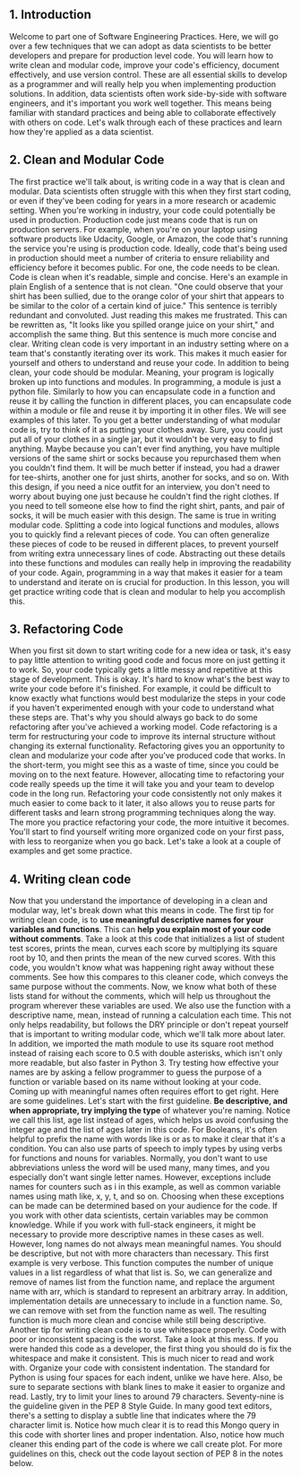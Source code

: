 ## 1. Introduction
Welcome to part one of Software Engineering Practices. Here, we will go over a few techniques that we can adopt as data scientists to be better developers and prepare for production level code. You will learn how to write clean and modular code, improve your code's efficiency, document effectively, and use version control. These are all essential skills to develop as a programmer and will really help you when implementing production solutions. In addition, data scientists often work side-by-side with software engineers, and it's important you work well together. This means being familiar with standard practices and being able to collaborate effectively with others on code. Let's walk through each of these practices and learn how they're applied as a data scientist.
## 2. Clean and Modular Code
The first practice we'll talk about, is writing code in a way that is clean and modular. Data scientists often struggle with this when they first start coding, or even if they've been coding for years in a more research or academic setting. When you're working in industry, your code could potentially be used in production. Production code just means code that is run on production servers. For example, when you're on your laptop using software products like Udacity, Google, or Amazon, the code that's running the service you're using is production code. Ideally, code that's being used in production should meet a number of criteria to ensure reliability and efficiency before it becomes public. For one, the code needs to be clean. Code is clean when it's readable, simple and concise. Here's an example in plain English of a sentence that is not clean. "One could observe that your shirt has been sullied, due to the orange color of your shirt that appears to be similar to the color of a certain kind of juice." This sentence is terribly redundant and convoluted. Just reading this makes me frustrated. This can be rewritten as, "It looks like you spilled orange juice on your shirt," and accomplish the same thing. But this sentence is much more concise and clear. Writing clean code is very important in an industry setting where on a team that's constantly iterating over its work. This makes it much easier for yourself and others to understand and reuse your code. In addition to being clean, your code should be modular. Meaning, your program is logically broken up into functions and modules. In programming, a module is just a python file. Similarly to how you can encapsulate code in a function and reuse it by calling the function in different places, you can encapsulate code within a module or file and reuse it by importing it in other files. We will see examples of this later. To you get a better understanding of what modular code is, try to think of it as putting your clothes away. Sure, you could just put all of your clothes in a single jar, but it wouldn't be very easy to find anything. Maybe because you can't ever find anything, you have multiple versions of the same shirt or socks because you repurchased them when you couldn't find them. It will be much better if instead, you had a drawer for tee-shirts, another one for just shirts, another for socks, and so on. With this design, if you need a nice outfit for an interview, you don't need to worry about buying one just because he couldn't find the right clothes. If you need to tell someone else how to find the right shirt, pants, and pair of socks, it will be much easier with this design. The same is true in writing modular code. Splitting a code into logical functions and modules, allows you to quickly find a relevant pieces of code. You can often generalize these pieces of code to be reused in different places, to prevent yourself from writing extra unnecessary lines of code. Abstracting out these details into these functions and modules can really help in improving the readability of your code. Again, programming in a way that makes it easier for a team to understand and iterate on is crucial for production. In this lesson, you will get practice writing code that is clean and modular to help you accomplish this.
## 3. Refactoring Code
When you first sit down to start writing code for a new idea or task, it's easy to pay little attention to writing good code and focus more on just getting it to work. So, your code typically gets a little messy and repetitive at this stage of development. This is okay. It's hard to know what's the best way to write your code before it's finished. For example, it could be difficult to know exactly what functions would best modularize the steps in your code if you haven't experimented enough with your code to understand what these steps are. That's why you should always go back to do some refactoring after you've achieved a working model. Code refactoring is a term for restructuring your code to improve its internal structure without changing its external functionality. Refactoring gives you an opportunity to clean and modularize your code after you've produced code that works. In the short-term, you might see this as a waste of time, since you could be moving on to the next feature. However, allocating time to refactoring your code really speeds up the time it will take you and your team to develop code in the long run. Refactoring your code consistently not only makes it much easier to come back to it later, it also allows you to reuse parts for different tasks and learn strong programming techniques along the way. The more you practice refactoring your code, the more intuitive it becomes. You'll start to find yourself writing more organized code on your first pass, with less to reorganize when you go back. Let's take a look at a couple of examples and get some practice.
## 4. Writing clean code
Now that you understand the importance of developing in a clean and modular way, let's break down what this means in code. The first tip for writing clean code, is to **use meaningful descriptive names for your variables and functions**. This can **help you explain most of your code without comments**. Take a look at this code that initializes a list of student test scores, prints the mean, curves each score by multiplying its square root by 10, and then prints the mean of the new curved scores. With this code, you wouldn't know what was happening right away without these comments. See how this compares to this cleaner code, which conveys the same purpose without the comments. Now, we know what both of these lists stand for without the comments, which will help us throughout the program wherever these variables are used. We also use the function with a descriptive name, mean, instead of running a calculation each time. This not only helps readability, but follows the DRY principle or don't repeat yourself that is important to writing modular code, which we'll talk more about later. In addition, we imported the math module to use its square root method instead of raising each score to 0.5 with double asterisks, which isn't only more readable, but also faster in Python 3. Try testing how effective your names are by asking a fellow programmer to guess the purpose of a function or variable based on its name without looking at your code. Coming up with meaningful names often requires effort to get right. Here are some guidelines. Let's start with the first guideline. **Be descriptive, and when appropriate, try implying the type** of whatever you're naming. Notice we call this list, age list instead of ages, which helps us avoid confusing the integer age and the list of ages later in this code. For Booleans, it's often helpful to prefix the name with words like is or as to make it clear that it's a condition. You can also use parts of speech to imply types by using verbs for functions and nouns for variables. Normally, you don't want to use abbreviations unless the word will be used many, many times, and you especially don't want single letter names. However, exceptions include names for counters such as i in this example, as well as common variable names using math like, x, y, t, and so on. Choosing when these exceptions can be made can be determined based on your audience for the code. If you work with other data scientists, certain variables may be common knowledge. While if you work with full-stack engineers, it might be necessary to provide more descriptive names in these cases as well. However, long names do not always mean meaningful names. You should be descriptive, but not with more characters than necessary. This first example is very verbose. This function computes the number of unique values in a list regardless of what that list is. So, we can generalize and remove of names list from the function name, and replace the argument name with arr, which is standard to represent an arbitrary array. In addition, implementation details are unnecessary to include in a function name. So, we can remove with set from the function name as well. The resulting function is much more clean and concise while still being descriptive. Another tip for writing clean code is to use whitespace properly. Code with poor or inconsistent spacing is the worst. Take a look at this mess. If you were handed this code as a developer, the first thing you should do is fix the whitespace and make it consistent. This is much nicer to read and work with. Organize your code with consistent indentation. The standard for Python is using four spaces for each indent, unlike we have here. Also, be sure to separate sections with blank lines to make it easier to organize and read. Lastly, try to limit your lines to around 79 characters. Seventy-nine is the guideline given in the PEP 8 Style Guide. In many good text editors, there's a setting to display a subtle line that indicates where the 79 character limit is. Notice how much clear it is to read this Mongo query in this code with shorter lines and proper indentation. Also, notice how much cleaner this ending part of the code is where we call create plot. For more guidelines on this, check out the code layout section of PEP 8 in the notes below.
